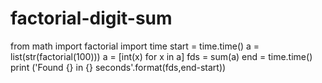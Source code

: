 # factorial-digit-sum

from math import factorial
import time
start = time.time()
a = list(str(factorial(100)))
a = [int(x) for x in a]
fds = sum(a)
end = time.time()
print ('Found {} in {} seconds'.format(fds,end-start))
